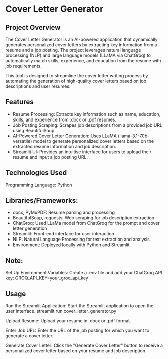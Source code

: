# Cover Letter Generator
## Project Overview
The Cover Letter Generator is an AI-powered application that dynamically generates personalized cover letters by extracting key information from a resume and a job posting. The project leverages natural language processing (NLP) and large language models (LLaMA via ChatGroq) to automatically match skills, experience, and education from the resume with job requirements.

This tool is designed to streamline the cover letter writing process by automating the generation of high-quality cover letters based on job descriptions and user resumes.

## Features
  - Resume Processing: Extracts key information such as name, education, skills, and experience from .docx or .pdf resumes.
  - Job Posting Scraping: Scrapes job descriptions from a provided job URL using BeautifulSoup.
  - AI-Powered Cover Letter Generation: Uses LLaMA (llama-3.1-70b-versatile) model to generate personalized cover letters based on the extracted resume information and job description.
  - Streamlit UI: Provides an intuitive interface for users to upload their resume and input a job posting URL.

## Technologies Used
  Programming Language: Python
  
## Libraries/Frameworks: 
  - docx, PyMuPDF: Resume parsing and processing
  - BeautifulSoup, requests: Web scraping for job description extraction
  - ChatGroq: Used LLaMa model from ChatGroq for the prompt and cover letter generation
  - Streamlit: Front-end interface for user interaction
  - NLP: Natural Language Processing for text extraction and analysis
  - Environment: Deployed locally with Python and Streamlit

## Note:
Set Up Environment Variables: Create a .env file and add your ChatGroq API key:
GROQ_API_KEY=your_groq_api_key


## Usage
  Run the Streamlit Application: Start the Streamlit application to open the user interface.
  streamlit run cover_letter_generator.py
  
  Upload Resume:
  Upload your resume in .docx or .pdf format.
  
  Enter Job URL:
  Enter the URL of the job posting for which you want to generate a cover letter.
  
  Generate Cover Letter:
  Click the "Generate Cover Letter" button to receive a personalized cover letter based on your resume and job description.

